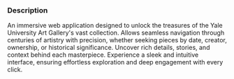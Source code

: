 ### Description

An immersive web application designed to unlock the treasures of the Yale University Art Gallery's vast collection. Allows seamless navigation through centuries of artistry with precision, whether seeking pieces by date, creator, ownership, or historical significance. Uncover rich details, stories, and context behind each masterpiece. Experience a sleek and intuitive interface, ensuring effortless exploration and deep engagement with every click.